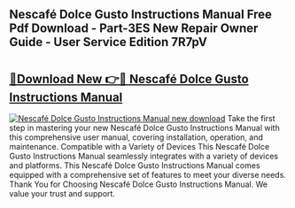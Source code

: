## Nescafé Dolce Gusto Instructions Manual Free Pdf Download - Part-3ES New Repair Owner Guide - User Service Edition 7R7pV

# <h2><a href="http://cf1859.oget.top/?id=Nescaf%c3%a9+Dolce+Gusto+Instructions+Manual">🔗Download New 👉🔴 Nescafé Dolce Gusto Instructions Manual</a></h2>

[![Nescafé Dolce Gusto Instructions Manual new download](https://i.imgur.com/5g1atiW.png)](http://cf1859.oget.top/?id=Nescaf%c3%a9+Dolce+Gusto+Instructions+Manual)
Take the first step in mastering your new Nescafé Dolce Gusto Instructions Manual with this comprehensive user manual, covering installation, operation, and maintenance. Compatible with a Variety of Devices This Nescafé Dolce Gusto Instructions Manual seamlessly integrates with a variety of devices and platforms. This Nescafé Dolce Gusto Instructions Manual comes equipped with a comprehensive set of features to meet your diverse needs. Thank You for Choosing Nescafé Dolce Gusto Instructions Manual. We value your trust and support.
